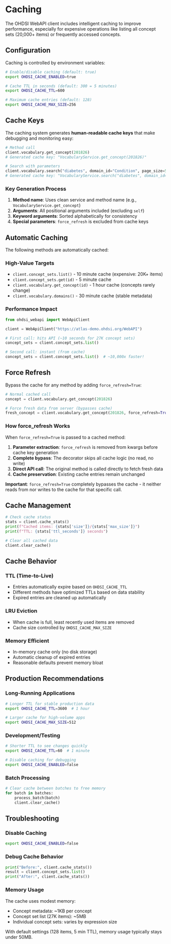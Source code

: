 # Caching

The OHDSI WebAPI client includes intelligent caching to improve performance, especially for expensive operations like listing all concept sets (20,000+ items) or frequently accessed concepts.

## Configuration

Caching is controlled by environment variables:

```bash
# Enable/disable caching (default: true)
export OHDSI_CACHE_ENABLED=true

# Cache TTL in seconds (default: 300 = 5 minutes)
export OHDSI_CACHE_TTL=600

# Maximum cache entries (default: 128)
export OHDSI_CACHE_MAX_SIZE=256
```

## Cache Keys

The caching system generates **human-readable cache keys** that make debugging and monitoring easy:

```python
# Method call
client.vocabulary.get_concept(201826)
# Generated cache key: "VocabularyService.get_concept(201826)"

# Search with parameters  
client.vocabulary.search("diabetes", domain_id="Condition", page_size=50)
# Generated cache key: "VocabularyService.search("diabetes", domain_id="Condition", page_size=50)"
```

### Key Generation Process

1. **Method name**: Uses clean service and method name (e.g., `VocabularyService.get_concept`)
2. **Arguments**: All positional arguments included (excluding `self`)
3. **Keyword arguments**: Sorted alphabetically for consistency
4. **Special parameters**: `force_refresh` is excluded from cache keys

## Automatic Caching

The following methods are automatically cached:

### High-Value Targets
- `client.concept_sets.list()` - 10 minute cache (expensive: 20K+ items)
- `client.concept_sets.get(id)` - 5 minute cache
- `client.vocabulary.get_concept(id)` - 1 hour cache (concepts rarely change)
- `client.vocabulary.domains()` - 30 minute cache (stable metadata)

### Performance Impact
```python
from ohdsi_webapi import WebApiClient

client = WebApiClient("https://atlas-demo.ohdsi.org/WebAPI")

# First call: hits API (~10 seconds for 27K concept sets)
concept_sets = client.concept_sets.list()

# Second call: instant (from cache)
concept_sets = client.concept_sets.list()  # ~10,000x faster!
```

## Force Refresh

Bypass the cache for any method by adding `force_refresh=True`:

```python
# Normal cached call
concept = client.vocabulary.get_concept(201826)

# Force fresh data from server (bypasses cache)
fresh_concept = client.vocabulary.get_concept(201826, force_refresh=True)
```

### How force_refresh Works

When `force_refresh=True` is passed to a cached method:

1. **Parameter extraction**: `force_refresh` is removed from kwargs before cache key generation
2. **Complete bypass**: The decorator skips all cache logic (no read, no write)
3. **Direct API call**: The original method is called directly to fetch fresh data
4. **Cache preservation**: Existing cache entries remain unchanged

**Important**: `force_refresh=True` completely bypasses the cache - it neither reads from nor writes to the cache for that specific call.

## Cache Management

```python
# Check cache status
stats = client.cache_stats()
print(f"Cached items: {stats['size']}/{stats['max_size']}")
print(f"TTL: {stats['ttl_seconds']} seconds")

# Clear all cached data
client.clear_cache()
```

## Cache Behavior

### TTL (Time-to-Live)
- Entries automatically expire based on `OHDSI_CACHE_TTL`
- Different methods have optimized TTLs based on data stability
- Expired entries are cleaned up automatically

### LRU Eviction
- When cache is full, least recently used items are removed
- Cache size controlled by `OHDSI_CACHE_MAX_SIZE`

### Memory Efficient
- In-memory cache only (no disk storage)
- Automatic cleanup of expired entries
- Reasonable defaults prevent memory bloat

## Production Recommendations

### Long-Running Applications
```bash
# Longer TTL for stable production data
export OHDSI_CACHE_TTL=3600  # 1 hour

# Larger cache for high-volume apps
export OHDSI_CACHE_MAX_SIZE=512
```

### Development/Testing
```bash
# Shorter TTL to see changes quickly
export OHDSI_CACHE_TTL=60  # 1 minute

# Disable caching for debugging
export OHDSI_CACHE_ENABLED=false
```

### Batch Processing
```python
# Clear cache between batches to free memory
for batch in batches:
    process_batch(batch)
    client.clear_cache()
```

## Troubleshooting

### Disable Caching
```bash
export OHDSI_CACHE_ENABLED=false
```

### Debug Cache Behavior
```python
print("Before:", client.cache_stats())
result = client.concept_sets.list()
print("After:", client.cache_stats())
```

### Memory Usage
The cache uses modest memory:
- Concept metadata: ~1KB per concept
- Concept set list (27K items): ~5MB
- Individual concept sets: varies by expression size

With default settings (128 items, 5 min TTL), memory usage typically stays under 50MB.
